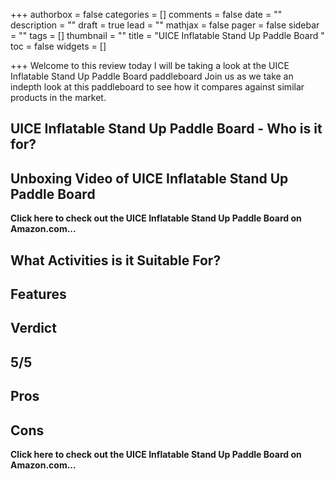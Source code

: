 +++
authorbox = false
categories = []
comments = false
date = ""
description = ""
draft = true
lead = ""
mathjax = false
pager = false
sidebar = ""
tags = []
thumbnail = ""
title = "UICE Inflatable Stand Up Paddle Board "
toc = false
widgets = []

+++
Welcome to this review today I will be taking a look at the UICE Inflatable Stand Up Paddle Board paddleboard Join us as we take an indepth look at this paddleboard to see how it compares against similar products in the market.

## UICE Inflatable Stand Up Paddle Board - Who is it for?

## Unboxing Video of UICE Inflatable Stand Up Paddle Board

**Click here to check out the UICE Inflatable Stand Up Paddle Board on Amazon.com...**

## What Activities is it Suitable For?

## Features

## Verdict

## 5/5

## Pros

## Cons

**Click here to check out the UICE Inflatable Stand Up Paddle Board on Amazon.com...**